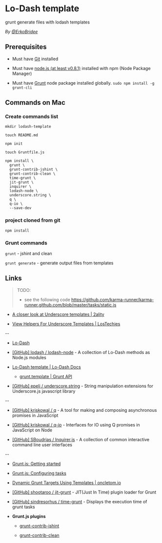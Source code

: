 # Lo-Dash template

grunt generate files with lodash templates

*By [@ErkoBridee](https://twitter.com/erkobridee)*

## Prerequisites

* Must have [Git](http://git-scm.com/) installed

* Must have [node.js (at least v0.8.1)](http://nodejs.org/) installed with npm (Node Package Manager)

* Must have [Grunt](https://github.com/gruntjs/grunt) node package installed globally.  `sudo npm install -g grunt-cli`


## Commands on Mac

### Create commands list

```
mkdir lodash-template

touch README.md

npm init

touch Gruntfile.js

npm install \
  grunt \
  grunt-contrib-jshint \
  grunt-contrib-clean \
  time-grunt \
  jit-grunt \
  inquirer \
  lodash-node \
  underscore.string \
  q \
  q-io \
  --save-dev
```

### project cloned from git

```
npm install
```

### Grunt commands

`grunt` - jshint and clean

`grunt generate` - generate output files from templates


## Links

> TODO:
> * see the following code
> https://github.com/karma-runner/karma-runner.github.com/blob/master/tasks/static.js
>

* [A closer look at Underscore templates | 2ality](http://www.2ality.com/2012/06/underscore-templates.html)

* [View Helpers For Underscore Templates | LosTechies](http://lostechies.com/derickbailey/2012/04/26/view-helpers-for-underscore-templates/)

--

* [Lo-Dash](http://lodash.com/)

* [[GitHub] lodash / lodash-node](https://github.com/lodash/lodash-node) - A collection of Lo-Dash methods as Node.js modules

* [Lo-Dash template | Lo-Dash Docs](http://lodash.com/docs/#template)

  * [grunt.template | Grunt API](http://gruntjs.com/api/grunt.template#grunt.template.process)

* [[GitHub] epeli / underscore.string](https://github.com/epeli/underscore.string) - String manipulation extensions for Underscore.js javascript library

--

* [[GitHub] kriskowal / q](https://github.com/kriskowal/q) - A tool for making and composing asynchronous promises in JavaScript

* [[GitHub] kriskowal / q-io](https://github.com/kriskowal/q-io/) - Interfaces for IO using Q promises in JavaScript on Node

* [[GitHub] SBoudrias / Inquirer.js](https://github.com/SBoudrias/Inquirer.js) - A collection of common interactive command line user interfaces

--

* [Grunt.js: Getting started](http://gruntjs.com/getting-started)

* [Grunt.js: Configuring tasks](http://gruntjs.com/configuring-tasks)

* [Dynamic Grunt Targets Using Templates | oncletom.io](https://oncletom.io/2013/dynamic-grunt-targets-using-templates/)

* [[GitHub] shootaroo / jit-grunt](https://github.com/shootaroo/jit-grunt) - JIT(Just In Time) plugin loader for Grunt

* [[GitHub] sindresorhus / time-grunt](https://github.com/sindresorhus/time-grunt) - Displays the execution time of grunt tasks

* **Grunt.js plugins**

  * [grunt-contrib-jshint](https://github.com/gruntjs/grunt-contrib-jshint)

  * [grunt-contrib-clean](https://github.com/gruntjs/grunt-contrib-clean)
